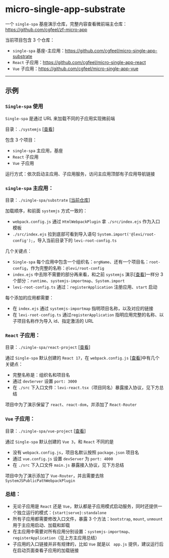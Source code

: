 # micro-single-app-substrate

一个 `single-spa` 基座演示仓库，完整内容查看微前端主仓库：https://github.com/cgfeel/zf-micro-app

当前项目包含 3 个仓库：

- `single-spa` 基座-主应用：https://github.com/cgfeel/micro-single-app-substrate
- `React` 子应用：https://github.com/cgfeel/micro-single-app-react
- `Vue` 子应用：https://github.com/cgfeel/micro-single-app-vue

---

## 示例

### `Single-spa` 使用

`Single-spa` 是通过 URL 来加载不同的子应用实现微前端

目录：`./systemjs` [[查看](https://github.com/cgfeel/zf-micro-app/tree/main/single-spa)]

包含 3 个项目：

- `single-spa` 主应用，基座
- `React` 子应用
- `Vue` 子应用

运行方式：依次启动主应用、子应用服务，访问主应用顶部有子应用导航链接

### `single-spa` 主应用：

目录：`./single-spa/substrate` [[当前仓库](https://github.com/cgfeel/micro-single-app-substrate)]

加载顺序，和前面 `systemjs` 方式一致的：

- `webpack.config.js` 通过 `HtmlWebpackPlugin` 拿 `./src/index.ejs` 作为入口模板
- `./src/index.ejs` 拉到底部可看到导入语句 `System.import('@levi/root-config');`，导入当前目录下的 `levi-root-config.ts`

几个关键点：

- `Single-spa` 每个应用中包含一个组织名：`orgName`、还有一个项目名：`root-config`，作为完整的名称：`@levi/root-config`
- `index.ejs` 中去除不需要的部分再来看，和之前 `systemjs` 演示[[查看](https://github.com/cgfeel/micro-systemjs/blob/main/dist/systemjs.html)]一样分 3 个部分：`runtime`、`systemjs-importmap`、`System.import`
- `levi-root-config.ts` 通过：`registerApplication` 注册应用、`start` 启动

每个添加的应用都需要：

- 在 `index.ejs` 通过 `systemjs-importmap` 指明项目名称，以及对应的链接
- 在 `levi-root-config.ts` 通过`registerApplication` 指明应用完整的名称、以子项目名称作为导入 id、指定激活的 URL

### `React` 子应用：

目录：`./single-spa/react-project` [[查看](https://github.com/cgfeel/micro-single-app-react)]

通过 `Single-spa` 默认创建的 `React 17`，在 `webpack.config.js` [[查看](https://github.com/cgfeel/micro-single-app-react/blob/42e69b8fce5db83bdbd8767b13b410f6d4cdd3f0/webpack.config.js)]中有几个关键点：

- 完整名称是：组织名和项目名
- 通过 `devServer` 设置 `port: 3000`
- 在 `./src` 下入口文件：`levi-react.tsx`（项目同名）暴露接入协议，见下方总结

项目中为了演示保留了 `react`、`react-dom`，并添加了 `React-Router`

### `Vue` 子应用：

目录：`./single-spa/vue-project` [[查看](https://github.com/cgfeel/micro-single-app-vue)]

通过 `Single-spa` 默认创建的 `Vue 3`，和 `React` 不同的是

- 没有 `webpack.config.js`，项目名默认按照 `package.json` 项目名
- 通过 `vue.config.js` 设置 `devServer` 为 `port: 4000`
- 在 `./src` 下入口文件 `main.js` 暴露接入协议，见下方总结

项目中为了演示添加了 `Vue-Router`，并且需要去除 `SystemJSPublicPathWebpackPlugin`

### 总结：

- 无论子应用是 `React` 还是 `Vue`，默认都是子应用模式启动服务，同时还提供一个独立运行的模式：`{start|serve}:standalone`
- 所有子应用都需要修改入口文件，暴露 3 个方法：`bootstrap`, `mount`, `unmount` 用于主应用启动、加载和卸载
- 在主应用中需要对所有应用分别设置：`systemjs-importmap`、`registerApplication`（见上方主应用总结）
- 子应用的入口链接并非有规律的，比如 `Vue` 就是以 ` app.js` 提供，建议运行后在启动页面查看子应用的加载链接
